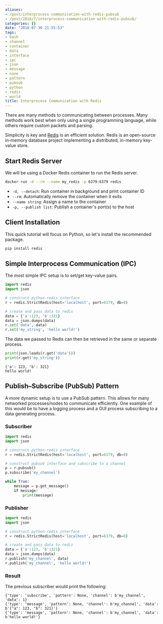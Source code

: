 ```yaml
---
aliases:
- /post/interprocess-communication-with-redis-pubsub
- /post/2018/7/interprocess-communication-with-redis-pubsub/
categories: []
date: "2018-07-30 21:55:53"
tags:
- bash
- channel
- container
- data
- interface
- ipc
- json
- message
- none
- pattern
- pubsub
- python
- redis
- world
title: Interprocess Communication with Redis
---
```


There are many methods to communicating between processes.
Many methods work best when only using a single programming language, while others require custom packets and parsing.

Simplicity is key and [Redis](https://redis.io/) is an efficient solution.
Redis is an open-source in-memory database project implementing a distributed, in-memory key-value store.

<!--more-->

## Start Redis Server
We will be using a Docker Redis container to run the Redis server.

```bash
docker run -d --rm --name my_redis -p 6379:6379 redis
```

- `-d, --detach`: Run container in background and print container ID
- `--rm`: Automatically remove the container when it exits
- `--name string`: Assign a name to the container
- `-p, --publish list`: Publish a container's port(s) to the host

## Client Installation
This quick tutorial will focus on Python, so let's install the recommended package.

```bash
pip install redis
```

## Simple Interprocess Communication (IPC)
The most simple IPC setup is to set/get key-value pairs.

```python
import redis
import json

# construct python-redis interface
r = redis.StrictRedis(host='localhost', port=6379, db=0)

# create and pass data to redis
data = {'a':123, 'b':321}
data = json.dumps(data)
r.set('data', data)
r.set('my_string', 'hello world!')
```

The data we passed to Redis can then be retrieved in the same or separate process.

```python
print(json.loads(r.get('data')))
print(r.get('my_string'))
```

```
{'a': 123, 'b': 321}
hello world!
```

## Publish–Subscribe (PubSub) Pattern
A more dynamic setup is to use a PubSub pattern.
This allows for many networked processes/nodes to communicate efficiently.
One example of this would be to have a logging process and a GUI process subscribing to a data generating process.

### Subscriber
```python
import redis
import json

# construct python-redis interface
r = redis.StrictRedis(host='localhost', port=6379, db=0)

# construct pubsub interface and subscribe to a channel
p = r.pubsub()
p.subscribe('my_channel')

while True:
    message = p.get_message()
    if message:
        print(message)
```

### Publisher
```python
import redis
import json

# construct python-redis interface
r = redis.StrictRedis(host='localhost', port=6379, db=0)

# create and pass data to redis
data = {'a':123, 'b':321}
data = json.dumps(data)
r.publish('my_channel', data)
r.publish('my_channel', 'hello world!')
```

### Result
The previous subscriber would print the following:

```
{'type': 'subscribe', 'pattern': None, 'channel': b'my_channel', 'data': 1}
{'type': 'message', 'pattern': None, 'channel': b'my_channel', 'data': b'{"a": 123, "b": 321}'}
{'type': 'message', 'pattern': None, 'channel': b'my_channel', 'data': b'hello world!'}
```